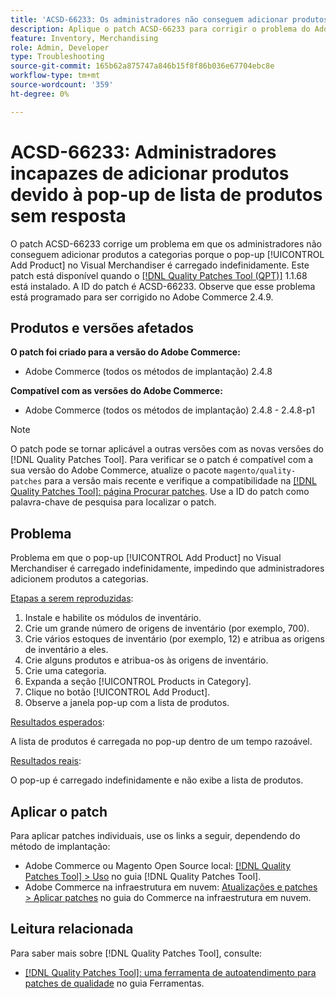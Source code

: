```yaml
---
title: 'ACSD-66233: Os administradores não conseguem adicionar produtos devido ao pop-up de lista de produtos sem resposta'
description: Aplique o patch ACSD-66233 para corrigir o problema do Adobe Commerce em que os administradores não podem adicionar produtos às categorias porque o pop-up [!UICONTROL Add Product] no Visual Merchandiser é carregado indefinidamente.
feature: Inventory, Merchandising
role: Admin, Developer
type: Troubleshooting
source-git-commit: 165b62a875747a846b15f8f86b036e67704ebc8e
workflow-type: tm+mt
source-wordcount: '359'
ht-degree: 0%

---
```



# ACSD-66233: Administradores incapazes de adicionar produtos devido à pop-up de lista de produtos sem resposta

O patch ACSD-66233 corrige um problema em que os administradores não conseguem adicionar produtos a categorias porque o pop-up [!UICONTROL Add Product] no Visual Merchandiser é carregado indefinidamente. Este patch está disponível quando o [[!DNL Quality Patches Tool (QPT)]](/help/tools/quality-patches-tool/quality-patches-tool-to-self-serve-quality-patches.md) 1.1.68 está instalado. A ID do patch é ACSD-66233. Observe que esse problema está programado para ser corrigido no Adobe Commerce 2.4.9.

## Produtos e versões afetados

**O patch foi criado para a versão do Adobe Commerce:**

* Adobe Commerce (todos os métodos de implantação) 2.4.8

**Compatível com as versões do Adobe Commerce:**

* Adobe Commerce (todos os métodos de implantação) 2.4.8 - 2.4.8-p1

>[!NOTE]
>
>O patch pode se tornar aplicável a outras versões com as novas versões do [!DNL Quality Patches Tool]. Para verificar se o patch é compatível com a sua versão do Adobe Commerce, atualize o pacote `magento/quality-patches` para a versão mais recente e verifique a compatibilidade na [[!DNL Quality Patches Tool]: página Procurar patches](https://experienceleague.adobe.com/tools/commerce-quality-patches/index.html). Use a ID do patch como palavra-chave de pesquisa para localizar o patch.

## Problema

Problema em que o pop-up [!UICONTROL Add Product] no Visual Merchandiser é carregado indefinidamente, impedindo que administradores adicionem produtos a categorias.

<u>Etapas a serem reproduzidas</u>:

1. Instale e habilite os módulos de inventário.
1. Crie um grande número de origens de inventário (por exemplo, 700).
1. Crie vários estoques de inventário (por exemplo, 12) e atribua as origens de inventário a eles.
1. Crie alguns produtos e atribua-os às origens de inventário.
1. Crie uma categoria.
1. Expanda a seção [!UICONTROL Products in Category].
1. Clique no botão [!UICONTROL Add Product].
1. Observe a janela pop-up com a lista de produtos.

<u>Resultados esperados</u>:

A lista de produtos é carregada no pop-up dentro de um tempo razoável.

<u>Resultados reais</u>:

O pop-up é carregado indefinidamente e não exibe a lista de produtos.

## Aplicar o patch

Para aplicar patches individuais, use os links a seguir, dependendo do método de implantação:

* Adobe Commerce ou Magento Open Source local: [[!DNL Quality Patches Tool] > Uso](/help/tools/quality-patches-tool/usage.md) no guia [!DNL Quality Patches Tool].
* Adobe Commerce na infraestrutura em nuvem: [Atualizações e patches > Aplicar patches](https://experienceleague.adobe.com/docs/commerce-cloud-service/user-guide/develop/upgrade/apply-patches.html) no guia do Commerce na infraestrutura em nuvem.

## Leitura relacionada

Para saber mais sobre [!DNL Quality Patches Tool], consulte:

* [[!DNL Quality Patches Tool]: uma ferramenta de autoatendimento para patches de qualidade](/help/tools/quality-patches-tool/quality-patches-tool-to-self-serve-quality-patches.md) no guia Ferramentas.

